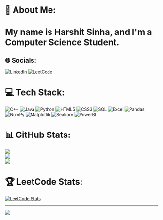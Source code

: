 # 💫 About Me:
<h1>My name is Harshit Sinha, and I'm a Computer Science Student. </h1>


## 🌐 Socials:
[![LinkedIn](https://img.shields.io/badge/LinkedIn-%230077B5.svg?logo=linkedin&logoColor=white)](https://www.linkedin.com/in/harshit-sinha-3027b0290/) 
[![LeetCode](https://img.shields.io/badge/LeetCode-%23FFA116.svg?logo=LeetCode&logoColor=white&style=for-the-badge)](https://leetcode.com/u/hasrhit_sinha_27/)

# 💻 Tech Stack:
![C++](https://img.shields.io/badge/C++-%2300599C.svg?style=for-the-badge&logo=c%2B%2B&logoColor=white) 
![Java](https://img.shields.io/badge/Java-%23ED8B00.svg?style=for-the-badge&logo=openjdk&logoColor=white) 
![Python](https://img.shields.io/badge/Python-3670A0?style=for-the-badge&logo=python&logoColor=ffdd54) 
![HTML5](https://img.shields.io/badge/HTML5-%23E34F26.svg?style=for-the-badge&logo=html5&logoColor=white) 
![CSS3](https://img.shields.io/badge/CSS3-%231572B6.svg?style=for-the-badge&logo=css3&logoColor=white) 
![SQL](https://img.shields.io/badge/SQL-%2300f.svg?style=for-the-badge&logo=mysql&logoColor=white) 
![Excel](https://img.shields.io/badge/Excel-%231D6F42.svg?style=for-the-badge&logo=microsoft-excel&logoColor=white) 
![Pandas](https://img.shields.io/badge/Pandas-%23150458.svg?style=for-the-badge&logo=pandas&logoColor=white) 
![NumPy](https://img.shields.io/badge/NumPy-%23013243.svg?style=for-the-badge&logo=numpy&logoColor=white) 
![Matplotlib](https://img.shields.io/badge/Matplotlib-%23000000.svg?style=for-the-badge&logo=matplotlib&logoColor=white) 
![Seaborn](https://img.shields.io/badge/Seaborn-%23000.svg?style=for-the-badge&logoColor=white) 
![PowerBI](https://img.shields.io/badge/PowerBI-%23F2C811.svg?style=for-the-badge&logo=microsoft-power-bi&logoColor=black)

# 📊 GitHub Stats:
<!-- GitHub Stats -->
![](https://github-readme-stats.vercel.app/api?username=Harshitsinha27&theme=dark&hide_border=false&include_all_commits=false&count_private=false)<br/>
![](https://nirzak-streak-stats.vercel.app/?user=Harshitsinha27&theme=dark&hide_border=false)<br/>
![](https://github-readme-stats.vercel.app/api/top-langs/?username=Harshitsinha27&theme=dark&hide_border=false&include_all_commits=false&count_private=false&layout=compact)


# 🏆 LeetCode Stats:
[![LeetCode Stats](https://leetcard.jacoblin.cool/procoder01?theme=dark&font=Karma&ext=contest)](https://leetcode.com/u/hasrhit_sinha_27/)

---
[![](https://visitcount.itsvg.in/api?id=himanshu-shekhar01&icon=1&color=0)](https://visitcount.itsvg.in)

<!-- Proudly created with GPRM ( https://gprm.itsvg.in ) -->
